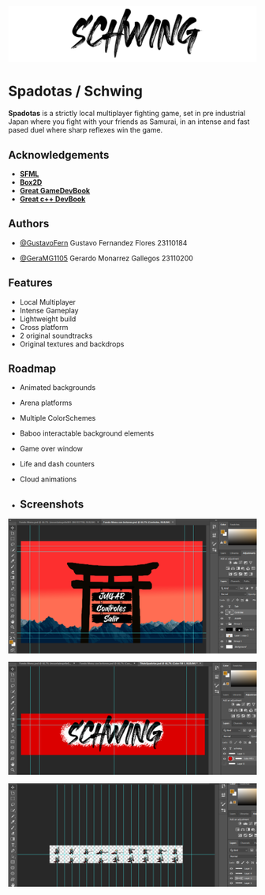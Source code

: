 
![Logo](https://github.com/GustavoFern/Spadotas/blob/main/assets/images/titulo.png)


# Spadotas / Schwing

**Spadotas** is a strictly local multiplayer fighting game, set in pre industrial Japan where you fight with your friends as Samurai, in an intense and fast pased duel where sharp reflexes win the game.


## Acknowledgements

 - [**SFML**](https://www.sfml-dev.org/)
 - [**Box2D**](https://box2d.org/)
 - [**Great GameDevBook**](https://www.amazon.com/Level-Guide-Great-Video-Design/dp/1118877160)
 - [**Great c++ DevBook**](https://github.com/CRySoL/pensarencpp)

## Authors

- [@GustavoFern](https://github.com/GustavoFern)
    Gustavo Fernandez Flores 23110184

- [@GeraMG1105](https://github.com/GeraMG1105)
    Gerardo Monarrez Gallegos 23110200

## Features

- Local Multiplayer
- Intense Gameplay
- Lightweight build
- Cross platform
- 2 original soundtracks
- Original textures and backdrops





## Roadmap

- Animated backgrounds

- Arena platforms

- Multiple ColorSchemes

- Baboo interactable background elements

- Game over window

- Life and dash counters 

- Cloud animations

-  ## Screenshots

![PhotoShopScreen1](https://github.com/GustavoFern/Spadotas/blob/main/Readme%20images/screenshot1.png)

![PhotoShopScreen2](https://github.com/GustavoFern/Spadotas/blob/main/Readme%20images/screenshot2.png)

![PhotoShopScreen3](https://github.com/GustavoFern/Spadotas/blob/main/Readme%20images/screenshot3.png)



